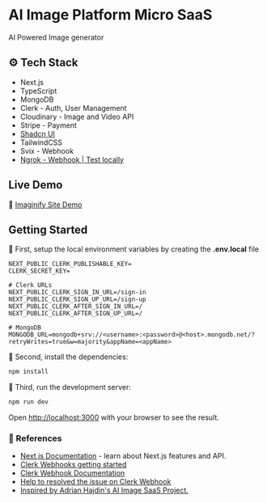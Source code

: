 # AI Image Platform Micro SaaS

AI Powered Image generator

## ⚙️ Tech Stack

- Next.js
- TypeScript
- MongoDB
- Clerk - Auth, User Management
- Cloudinary - Image and Video API
- Stripe - Payment
- [Shadcn UI](https://ui.shadcn.com/)
- TailwindCSS
- Svix - Webhook
- [Ngrok - Webhook | Test locally](https://ngrok.com/)

## Live Demo
🔗 [Imaginify Site Demo](https://imaginify-25052024-fep9uolfj-heralds-projects.vercel.app)

## Getting Started

🔢 First, setup the local environment variables by creating the **.env.local** file

```env
NEXT_PUBLIC_CLERK_PUBLISHABLE_KEY=
CLERK_SECRET_KEY=

# Clerk URLs
NEXT_PUBLIC_CLERK_SIGN_IN_URL=/sign-in
NEXT_PUBLIC_CLERK_SIGN_UP_URL=/sign-up
NEXT_PUBLIC_CLERK_AFTER_SIGN_IN_URL=/
NEXT_PUBLIC_CLERK_AFTER_SIGN_UP_URL=/

# MongoDB
MONGODB_URL=mongodb+srv://<username>:<password>@<host>.mongodb.net/?retryWrites=true&w=majority&appName=<appName>

```

🧩 Second, install the dependencies:

```bash
npm install

```

🚀 Third, run the development server:

```bash
npm run dev

```

Open [http://localhost:3000](http://localhost:3000) with your browser to see the result.

### 🔖 References

- [Next.js Documentation](https://nextjs.org/docs) - learn about Next.js features and API.
- [Clerk Webhooks getting started](https://clerk.com/blog/webhooks-getting-started)
- [Clerk Webhook Documentation](https://clerk.com/docs/integrations/webhooks/overview?_gl=1*1z07l0o*_gcl_au*MTExMDc1MzM0Ni4xNzE0NjY4NTI4)
- [Help to resolved the issue on Clerk Webhook](https://www.youtube.com/watch?v=UTjwyDuVjRM)
- [Inspired by Adrian Hajdin's AI Image SaaS Project.](https://github.com/adrianhajdin/ai_saas_app)
